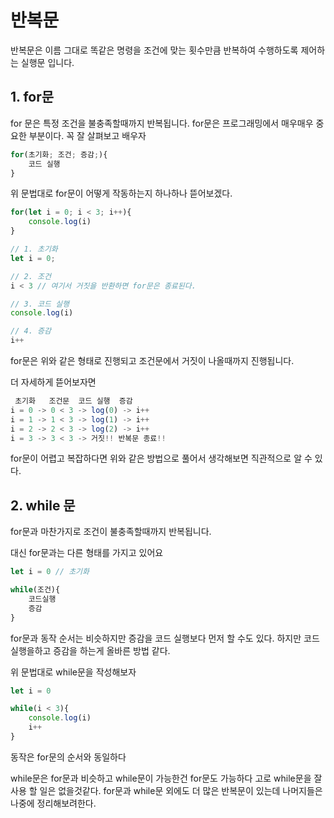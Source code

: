 # 반복문

반복문은 이름 그대로 똑같은 명령을 조건에 맞는 횟수만큼 반복하여 수행하도록 제어하는 실행문 입니다. 

## 1. for문

for 문은 특정 조건을 불충족할때까지 반복됩니다.  for문은 프로그래밍에서 매우매우 중요한 부분이다. 꼭 잘 살펴보고 배우자

```jsx
for(초기화; 조건; 증감;){
	코드 실행	
}
```

위 문법대로 for문이 어떻게 작동하는지 하나하나 뜯어보겠다.

```jsx
for(let i = 0; i < 3; i++){
	console.log(i)
}

// 1. 초기화
let i = 0;

// 2. 조건
i < 3 // 여기서 거짓을 반환하면 for문은 종료된다.

// 3. 코드 실행
console.log(i)

// 4. 증감
i++
```

for문은 위와 같은 형태로 진행되고 조건문에서 거짓이 나올때까지 진행됩니다. 

더 자세하게 뜯어보자면 

```jsx
 초기화   조건문  코드 실행  증감
i = 0 -> 0 < 3 -> log(0) -> i++
i = 1 -> 1 < 3 -> log(1) -> i++
i = 2 -> 2 < 3 -> log(2) -> i++
i = 3 -> 3 < 3 -> 거짓!! 반복문 종료!!  
```

for문이 어렵고 복잡하다면 위와 같은 방법으로 풀어서 생각해보면 직관적으로 알 수 있다.

## 2. while 문

for문과 마찬가지로 조건이 불충족할때까지 반복됩니다.

대신 for문과는 다른 형태를 가지고 있어요

```jsx
let i = 0 // 초기화

while(조건){
	코드실행
	증감
}
```

for문과 동작 순서는 비슷하지만 증감을 코드 실행보다 먼저 할 수도 있다. 하지만 코드 실행을하고 증감을 하는게 올바른 방법 같다.

위 문법대로 while문을 작성해보자

```jsx
let i = 0 

while(i < 3){
	console.log(i)
	i++
}
```

동작은 for문의 순서와 동일하다 

while문은 for문과 비슷하고 while문이 가능한건 for문도 가능하다 고로 while문을 잘 사용 할 일은 없을것같다. for문과 while문 외에도 더 많은 반복문이 있는데 나머지들은 나중에 정리해보려한다.